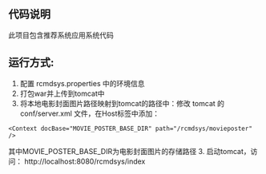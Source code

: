 ## 代码说明
此项目包含推荐系统应用系统代码

## 运行方式:
1. 配置  rcmdsys.properties 中的环境信息
2. 打包war并上传到tomcat中
3. 将本地电影封面图片路径映射到tomcat的路径中：修改 tomcat 的 conf/server.xml 文件，在Host标签中添加：
```
<Context docBase="MOVIE_POSTER_BASE_DIR" path="/rcmdsys/movieposter" />
```
其中MOVIE_POSTER_BASE_DIR为电影封面图片的存储路径
3. 启动tomcat，访问： http://localhost:8080/rcmdsys/index